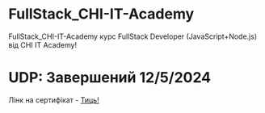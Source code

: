 # FullStack_CHI-IT-Academy

FullStack_CHI-IT-Academy курс FullStack Developer (JavaScript+Node.js) від CHI IT Academy!

# UDP: Завершений 12/5/2024 

Лінк на сертифікат - [Тиць!](https://drive.google.com/file/d/1B5jJLzOgR8dSl3y5-4tn5bdDJsZeAHJ6/view?usp=sharing)
